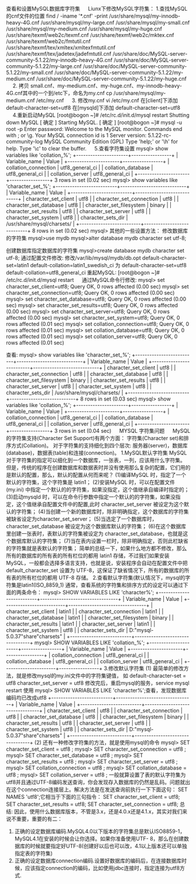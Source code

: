查看和设置MySQL数据库字符集
　
Liunx下修改MySQL字符集：
1.查找MySQL的cnf文件的位置
find / -iname '*.cnf' -print
/usr/share/mysql/my-innodb-heavy-4G.cnf
/usr/share/mysql/my-large.cnf
/usr/share/mysql/my-small.cnf
/usr/share/mysql/my-medium.cnf
/usr/share/mysql/my-huge.cnf
/usr/share/texmf/web2c/texmf.cnf
/usr/share/texmf/web2c/mktex.cnf
/usr/share/texmf/web2c/fmtutil.cnf
/usr/share/texmf/tex/xmltex/xmltexfmtutil.cnf
/usr/share/texmf/tex/jadetex/jadefmtutil.cnf
/usr/share/doc/MySQL-server-community-5.1.22/my-innodb-heavy-4G.cnf
/usr/share/doc/MySQL-server-community-5.1.22/my-large.cnf
/usr/share/doc/MySQL-server-community-5.1.22/my-small.cnf
/usr/share/doc/MySQL-server-community-5.1.22/my-medium.cnf
/usr/share/doc/MySQL-server-community-5.1.22/my-huge.cnf
　
2. 拷贝 small.cnf、my-medium.cnf、my-huge.cnf、my-innodb-heavy-4G.cnf其中的一个到/etc下，命名为my.cnf
cp /usr/share/mysql/my-medium.cnf /etc/my.cnf
　
3. 修改my.cnf
vi /etc/my.cnf
在[client]下添加
default-character-set=utf8
在[mysqld]下添加
default-character-set=utf8
　
4.重新启动MySQL
[root@bogon ~]# /etc/rc.d/init.d/mysql restart
Shutting down MySQL                                        [ 确定 ]
Starting MySQL.                                            [ 确定 ]
[root@bogon ~]# mysql -u root -p
Enter password:
Welcome to the MySQL monitor. Commands end with ; or \g.
Your MySQL connection id is 1
Server version: 5.1.22-rc-community-log MySQL Community Edition (GPL)
Type 'help;' or '\h' for help. Type '\c' to clear the buffer.
　
5.查看字符集设置
mysql> show variables like 'collation_%';
+----------------------+-----------------+
| Variable_name        | Value           |
+----------------------+-----------------+
| collation_connection | utf8_general_ci |
| collation_database   | utf8_general_ci |
| collation_server     | utf8_general_ci |
+----------------------+-----------------+
3 rows in set (0.02 sec)
mysql> show variables like 'character_set_%';
+--------------------------+----------------------------+
| Variable_name            | Value                      |
+--------------------------+----------------------------+
| character_set_client     | utf8                       |
| character_set_connection | utf8                       |
| character_set_database   | utf8                       |
| character_set_filesystem | binary                     |
| character_set_results    | utf8                       |
| character_set_server     | utf8                       |
| character_set_system     | utf8                       |
| character_sets_dir       | /usr/share/mysql/charsets/ |
+--------------------------+----------------------------+
8 rows in set (0.02 sec)
mysql>
其他的一些设置方法：
修改数据库的字符集
   mysql>use mydb
   mysql>alter database mydb character set utf-8;

创建数据库指定数据库的字符集
   mysql>create database mydb character set utf-8;
通过配置文件修改:
修改/var/lib/mysql/mydb/db.opt
default-character-set=latin1
default-collation=latin1_swedish_ci
为
default-character-set=utf8
default-collation=utf8_general_ci
重起MySQL:
[root@bogon ~]# /etc/rc.d/init.d/mysql restart
　
通过MySQL命令行修改:
mysql> set character_set_client=utf8;
Query OK, 0 rows affected (0.00 sec)
mysql> set character_set_connection=utf8;
Query OK, 0 rows affected (0.00 sec)
mysql> set character_set_database=utf8;
Query OK, 0 rows affected (0.00 sec)
mysql> set character_set_results=utf8;
Query OK, 0 rows affected (0.00 sec)
mysql> set character_set_server=utf8;
Query OK, 0 rows affected (0.00 sec)
mysql> set character_set_system=utf8;
Query OK, 0 rows affected (0.01 sec)
mysql> set collation_connection=utf8;
Query OK, 0 rows affected (0.01 sec)
mysql> set collation_database=utf8;
Query OK, 0 rows affected (0.01 sec)
mysql> set collation_server=utf8;
Query OK, 0 rows affected (0.01 sec)

查看:
mysql> show variables like 'character_set_%';
+--------------------------+----------------------------+
| Variable_name            | Value                      |
+--------------------------+----------------------------+
| character_set_client     | utf8                       |
| character_set_connection | utf8                       |
| character_set_database   | utf8                       |
| character_set_filesystem | binary                     |
| character_set_results    | utf8                       |
| character_set_server     | utf8                       |
| character_set_system     | utf8                       |
| character_sets_dir       | /usr/share/mysql/charsets/ |
+--------------------------+----------------------------+
8 rows in set (0.03 sec)
mysql> show variables like 'collation_%';
+----------------------+-----------------+
| Variable_name        | Value           |
+----------------------+-----------------+
| collation_connection | utf8_general_ci |
| collation_database   | utf8_general_ci |
| collation_server     | utf8_general_ci |
+----------------------+-----------------+
3 rows in set (0.04 sec)
　
MYSQL 字符集问题
　
MySQL的字符集支持(Character Set Support)有两个方面：
     字符集(Character set)和排序方式(Collation)。
对于字符集的支持细化到四个层次:
     服务器(server)，数据库(database)，数据表(table)和连接(connection)。
1.MySQL默认字符集
MySQL对于字符集的指定可以细化到一个数据库，一张表，一列，应该用什么字符集。
但是，传统的程序在创建数据库和数据表时并没有使用那么复杂的配置，它们用的是默认的配置，那么，默认的配置从何而来呢？    (1)编译MySQL 时，指定了一个默认的字符集，这个字符集是 latin1；
    (2)安装MySQL 时，可以在配置文件 (my.ini) 中指定一个默认的的字符集，如果没指定，这个值继承自编译时指定的；
    (3)启动mysqld 时，可以在命令行参数中指定一个默认的的字符集，如果没指定，这个值继承自配置文件中的配置,此时 character_set_server 被设定为这个默认的字符集；
    (4)当创建一个新的数据库时，除非明确指定，这个数据库的字符集被缺省设定为character_set_server；
    (5)当选定了一个数据库时，character_set_database 被设定为这个数据库默认的字符集；
    (6)在这个数据库里创建一张表时，表默认的字符集被设定为 character_set_database，也就是这个数据库默认的字符集；
    (7)当在表内设置一栏时，除非明确指定，否则此栏缺省的字符集就是表默认的字符集；
简单的总结一下，如果什么地方都不修改，那么所有的数据库的所有表的所有栏位的都用 latin1 存储，不过我们如果安装 MySQL，一般都会选择多语言支持，也就是说，安装程序会自动在配置文件中把 default_character_set 设置为 UTF-8，这保证了缺省情况下，所有的数据库的所有表的所有栏位的都用 UTF-8 存储。
2.查看默认字符集(默认情况下，mysql的字符集是latin1(ISO_8859_1)
通常，查看系统的字符集和排序方式的设定可以通过下面的两条命令：
     mysql> SHOW VARIABLES LIKE 'character%';
+--------------------------+---------------------------------+
| Variable_name            | Value                           |
+--------------------------+---------------------------------+
| character_set_client     | latin1                          |
| character_set_connection | latin1                          |
| character_set_database   | latin1                          |
| character_set_filesystem | binary                    |
| character_set_results    | latin1                          |
| character_set_server     | latin1                          |
| character_set_system    | utf8                            |
| character_sets_dir       | D:"mysql-5.0.37"share"charsets" |
+--------------------------+---------------------------------+
mysql> SHOW VARIABLES LIKE 'collation_%';
+----------------------+-----------------+
| Variable_name        | Value           |
+----------------------+-----------------+
| collation_connection | utf8_general_ci |
| collation_database   | utf8_general_ci |
| collation_server     | utf8_general_ci |
+----------------------+-----------------+
3.修改默认字符集
(1) 最简单的修改方法，就是修改mysql的my.ini文件中的字符集键值，
如    default-character-set = utf8
      character_set_server = utf8
   修改完后，重启mysql的服务，service mysql restart
   使用 mysql> SHOW VARIABLES LIKE 'character%';查看，发现数据库编码均已改成utf8
+--------------------------+---------------------------------+
| Variable_name            | Value                           |
+--------------------------+---------------------------------+
| character_set_client     | utf8                            |
| character_set_connection | utf8                            |
| character_set_database   | utf8                            |
| character_set_filesystem | binary                          |
| character_set_results    | utf8                            |
| character_set_server     | utf8                            |
| character_set_system     | utf8                            |
| character_sets_dir       | D:"mysql-5.0.37"share"charsets" |
+--------------------------+---------------------------------+
   (2) 还有一种修改字符集的方法，就是使用mysql的命令
   mysql> SET character_set_client = utf8 ;
     mysql> SET character_set_connection = utf8 ;
     mysql> SET character_set_database = utf8 ;
     mysql> SET character_set_results = utf8 ;
     mysql> SET character_set_server = utf8 ;
     mysql> SET collation_connection = utf8 ;
     mysql> SET collation_database = utf8 ;
     mysql> SET collation_server = utf8 ;
一般就算设置了表的默认字符集为utf8并且通过UTF-8编码发送查询，你会发现存入数据库的仍然是乱码。问题就出在这个connection连接层上。解决方法是在发送查询前执行一下下面这句：
SET NAMES 'utf8';它相当于下面的三句指令：
SET character_set_client = utf8;
SET character_set_results = utf8;
SET character_set_connection = utf8;
总结:
因此，使用什么数据库版本，不管是3.x，还是4.0.x还是4.1.x，其实对我们来说不重要，重要的有二：
1) 正确的设定数据库编码.MySQL4.0以下版本的字符集总是默认ISO8859-1，MySQL4.1在安装的时候会让你选择。如果你准备使用UTF- 8，那么在创建数据库的时候就要指定好UTF-8(创建好以后也可以改，4.1以上版本还可以单独指定表的字符集)
2) 正确的设定数据库connection编码.设置好数据库的编码后，在连接数据库时候，应该指定connection的编码，比如使用jdbc连接时，指定连接为utf8方式.
